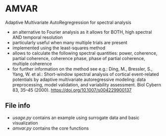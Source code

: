 # AMVAR
Adaptive Multivariate AutoRegregression for spectral analysis
- an alternative to Fourier analysis as it allows for BOTH, high spectral AND temporal resolution
- particularly useful when many multiple trials are present
- implemented using the least-squares method
- allows to calculate the following spectral quantities: power, coherence, partial coherence, coherence phase, phase of partial coherence, multiple coherence
- for further information on the method see e.g.:
Ding, M., Bressler, S., Yang, W. et al.: Short-window spectral analysis of cortical event-related potentials by adaptive multivariate autoregressive modeling: data preprocessing, model validation, and variability assessment. Biol Cybern 83, 35–45 (2000). https://doi.org/10.1007/s004229900137

## File info
- _usage.py_ contains an example using surrogate data and basic visualization
- _amvar.py_ contains the core functions

